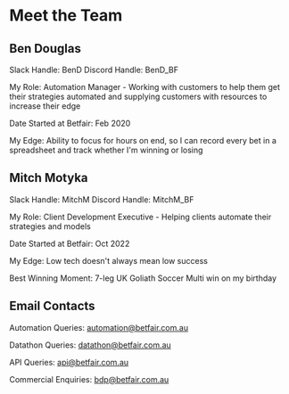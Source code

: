 # Meet the Team

## Ben Douglas
Slack Handle: BenD
Discord Handle: BenD_BF

My Role: Automation Manager - Working with customers to help them get their strategies automated 
and supplying customers with resources to increase their edge

Date Started at Betfair: Feb 2020

My Edge: Ability to focus for hours on end, so I can record every bet in a spreadsheet and track whether I'm winning or losing

## Mitch Motyka
Slack Handle: MitchM
Discord Handle: MitchM_BF

My Role: Client Development Executive - Helping clients automate their strategies and models

Date Started at Betfair: Oct 2022

My Edge: Low tech doesn't always mean low success

Best Winning Moment: 7-leg UK Goliath Soccer Multi win on my birthday

## Email Contacts

Automation Queries: automation@betfair.com.au

Datathon Queries: datathon@betfair.com.au

API Queries: api@betfair.com.au

Commercial Enquiries: bdp@betfair.com.au
